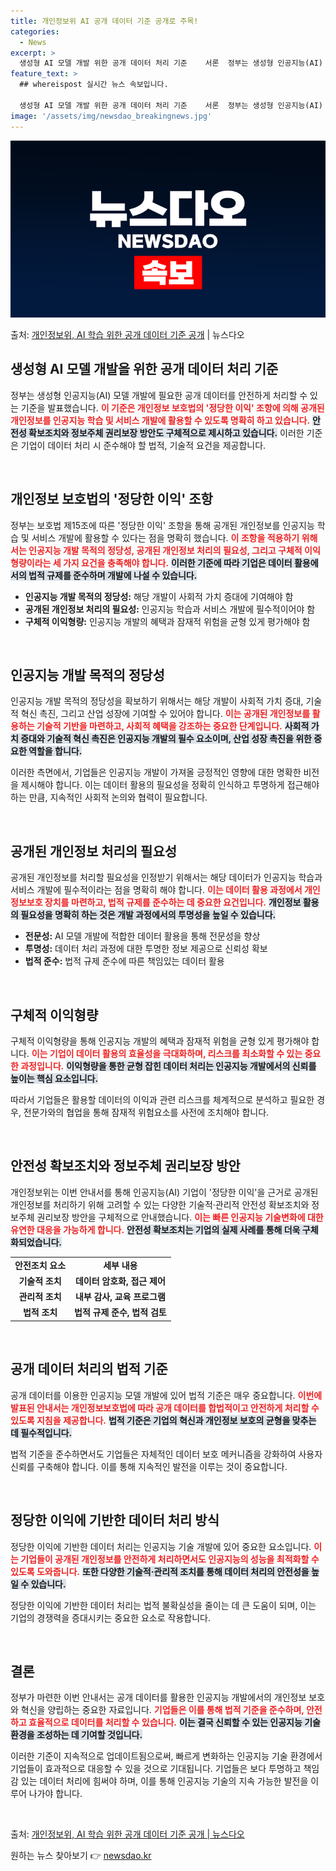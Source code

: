 ```yaml
---
title: 개인정보위 AI 공개 데이터 기준 공개로 주목!
categories:
  - News
excerpt: >
  생성형 AI 모델 개발 위한 공개 데이터 처리 기준    서론  정부는 생성형 인공지능(AI) 모델 개발에 …
feature_text: >
  ## whereispost 실시간 뉴스 속보입니다.

  생성형 AI 모델 개발 위한 공개 데이터 처리 기준    서론  정부는 생성형 인공지능(AI) 모델 개발에 …
image: '/assets/img/newsdao_breakingnews.jpg'
---
```


![뉴스다오 속보](/assets/img/newsdao_breakingnews.jpg)

<p>출처: <a href="https://newsdao.kr/4890" rel="dofollow">개인정보위, AI 학습 위한 공개 데이터 기준 공개</a> | 뉴스다오</p>

<h2 data-ke-size="size26">생성형 AI 모델 개발을 위한 공개 데이터 처리 기준</h2>

정부는 생성형 인공지능(AI) 모델 개발에 필요한 공개 데이터를 안전하게 처리할 수 있는 기준을 발표했습니다. <b><span style="color: #ee2323;">이 기준은 개인정보 보호법의 '정당한 이익' 조항에 의해 공개된 개인정보를 인공지능 학습 및 서비스 개발에 활용할 수 있도록 명확히 하고 있습니다.</span></b> <b><span style="background-color: #21538527;">안전성 확보조치와 정보주체 권리보장 방안도 구체적으로 제시하고 있습니다.</span></b> 이러한 기준은 기업이 데이터 처리 시 준수해야 할 법적, 기술적 요건을 제공합니다.

<p data-ke-size="size16">&nbsp;</p>

<h2 data-ke-size="size26">개인정보 보호법의 '정당한 이익' 조항</h2>

정부는 보호법 제15조에 따른 '정당한 이익' 조항을 통해 공개된 개인정보를 인공지능 학습 및 서비스 개발에 활용할 수 있다는 점을 명확히 했습니다. <b><span style="color: #ee2323;">이 조항을 적용하기 위해서는 인공지능 개발 목적의 정당성, 공개된 개인정보 처리의 필요성, 그리고 구체적 이익형량이라는 세 가지 요건을 충족해야 합니다.</span></b> <b><span style="background-color: #21538527;">이러한 기준에 따라 기업은 데이터 활용에서의 법적 규제를 준수하며 개발에 나설 수 있습니다.</span></b>

<ul>
    <li><b>인공지능 개발 목적의 정당성:</b> 해당 개발이 사회적 가치 증대에 기여해야 함</li>
    <li><b>공개된 개인정보 처리의 필요성:</b> 인공지능 학습과 서비스 개발에 필수적이어야 함</li>
    <li><b>구체적 이익형량:</b> 인공지능 개발의 혜택과 잠재적 위험을 균형 있게 평가해야 함</li>
</ul>

<p data-ke-size="size16">&nbsp;</p>

<h2 data-ke-size="size26">인공지능 개발 목적의 정당성</h2>

인공지능 개발 목적의 정당성을 확보하기 위해서는 해당 개발이 사회적 가치 증대, 기술적 혁신 촉진, 그리고 산업 성장에 기여할 수 있어야 합니다. <b><span style="color: #ee2323;">이는 공개된 개인정보를 활용하는 기술적 기반을 마련하고, 사회적 혜택을 강조하는 중요한 단계입니다.</span></b> <b><span style="background-color: #21538527;">사회적 가치 증대와 기술적 혁신 촉진은 인공지능 개발의 필수 요소이며, 산업 성장 촉진을 위한 중요한 역할을 합니다.</span></b>

<p data-ke-size="size16">이러한 측면에서, 기업들은 인공지능 개발이 가져올 긍정적인 영향에 대한 명확한 비전을 제시해야 합니다. 이는 데이터 활용의 필요성을 정확히 인식하고 투명하게 접근해야 하는 만큼, 지속적인 사회적 논의와 협력이 필요합니다.</p>

<p data-ke-size="size16">&nbsp;</p>

<h2 data-ke-size="size26">공개된 개인정보 처리의 필요성</h2>

공개된 개인정보를 처리할 필요성을 인정받기 위해서는 해당 데이터가 인공지능 학습과 서비스 개발에 필수적이라는 점을 명확히 해야 합니다. <b><span style="color: #ee2323;">이는 데이터 활용 과정에서 개인정보보호 장치를 마련하고, 법적 규제를 준수하는 데 중요한 요건입니다.</span></b> <b><span style="background-color: #21538527;">개인정보 활용의 필요성을 명확히 하는 것은 개발 과정에서의 투명성을 높일 수 있습니다.</span></b>

<ul>
    <li><b>전문성:</b> AI 모델 개발에 적합한 데이터 활용을 통해 전문성을 향상</li>
    <li><b>투명성:</b> 데이터 처리 과정에 대한 투명한 정보 제공으로 신뢰성 확보</li>
    <li><b>법적 준수:</b> 법적 규제 준수에 따른 책임있는 데이터 활용</li>
</ul>

<p data-ke-size="size16">&nbsp;</p>

<h2 data-ke-size="size26">구체적 이익형량</h2>

구체적 이익형량을 통해 인공지능 개발의 혜택과 잠재적 위험을 균형 있게 평가해야 합니다. <b><span style="color: #ee2323;">이는 기업이 데이터 활용의 효율성을 극대화하며, 리스크를 최소화할 수 있는 중요한 과정입니다.</span></b> <b><span style="background-color: #21538527;">이익형량을 통한 균형 잡힌 데이터 처리는 인공지능 개발에서의 신뢰를 높이는 핵심 요소입니다.</span></b>

<p data-ke-size="size16">따라서 기업들은 활용할 데이터의 이익과 관련 리스크를 체계적으로 분석하고 필요한 경우, 전문가와의 협업을 통해 잠재적 위험요소를 사전에 조치해야 합니다.</p>

<p data-ke-size="size16">&nbsp;</p>

<h2 data-ke-size="size26">안전성 확보조치와 정보주체 권리보장 방안</h2>

개인정보위는 이번 안내서를 통해 인공지능(AI) 기업이 '정당한 이익'을 근거로 공개된 개인정보를 처리하기 위해 고려할 수 있는 다양한 기술적·관리적 안전성 확보조치와 정보주체 권리보장 방안을 구체적으로 안내했습니다. <b><span style="color: #ee2323;">이는 빠른 인공지능 기술변화에 대한 유연한 대응을 가능하게 합니다.</span></b> <b><span style="background-color: #21538527;">안전성 확보조치는 기업의 실제 사례를 통해 더욱 구체화되었습니다.</span></b>

<table style="width: 100%; border-collapse: collapse;">
    <tr>
        <td style="text-align: center; height: 17px;"><b>안전조치 요소</b></td>
        <td style="text-align: center; height: 17px;"><b>세부 내용</b></td>
    </tr>
    <tr>
        <td style="text-align: center; height: 17px;"><b>기술적 조치</b></td>
        <td style="text-align: center; height: 17px;"><b>데이터 암호화, 접근 제어</b></td>
    </tr>
    <tr>
        <td style="text-align: center; height: 17px;"><b>관리적 조치</b></td>
        <td style="text-align: center; height: 17px;"><b>내부 감사, 교육 프로그램</b></td>
    </tr>
    <tr>
        <td style="text-align: center; height: 17px;"><b>법적 조치</b></td>
        <td style="text-align: center; height: 17px;"><b>법적 규제 준수, 법적 검토</b></td>
    </tr>
</table>

<p data-ke-size="size16">&nbsp;</p>

<h2 data-ke-size="size26">공개 데이터 처리의 법적 기준</h2>

공개 데이터를 이용한 인공지능 모델 개발에 있어 법적 기준은 매우 중요합니다. <b><span style="color: #ee2323;">이번에 발표된 안내서는 개인정보보호법에 따라 공개 데이터를 합법적이고 안전하게 처리할 수 있도록 지침을 제공합니다.</span></b> <b><span style="background-color: #21538527;">법적 기준은 기업의 혁신과 개인정보 보호의 균형을 맞추는 데 필수적입니다.</span></b>

<p data-ke-size="size16">법적 기준을 준수하면서도 기업들은 자체적인 데이터 보호 메커니즘을 강화하여 사용자 신뢰를 구축해야 합니다. 이를 통해 지속적인 발전을 이루는 것이 중요합니다.</p>

<p data-ke-size="size16">&nbsp;</p>

<h2 data-ke-size="size26">정당한 이익에 기반한 데이터 처리 방식</h2>

정당한 이익에 기반한 데이터 처리는 인공지능 기술 개발에 있어 중요한 요소입니다. <b><span style="color: #ee2323;">이는 기업들이 공개된 개인정보를 안전하게 처리하면서도 인공지능의 성능을 최적화할 수 있도록 도와줍니다.</span></b> <b><span style="background-color: #21538527;">또한 다양한 기술적·관리적 조치를 통해 데이터 처리의 안전성을 높일 수 있습니다.</span></b>

<p data-ke-size="size16">정당한 이익에 기반한 데이터 처리는 법적 불확실성을 줄이는 데 큰 도움이 되며, 이는 기업의 경쟁력을 증대시키는 중요한 요소로 작용합니다.</p>

<p data-ke-size="size16">&nbsp;</p>

<h2 data-ke-size="size26">결론</h2>

정부가 마련한 이번 안내서는 공개 데이터를 활용한 인공지능 개발에서의 개인정보 보호와 혁신을 양립하는 중요한 자료입니다. <b><span style="color: #ee2323;">기업들은 이를 통해 법적 기준을 준수하며, 안전하고 효율적으로 데이터를 처리할 수 있습니다.</span></b> <b><span style="background-color: #21538527;">이는 결국 신뢰할 수 있는 인공지능 기술 환경을 조성하는 데 기여할 것입니다.</span></b>

<p data-ke-size="size16">이러한 기준이 지속적으로 업데이트됨으로써, 빠르게 변화하는 인공지능 기술 환경에서 기업들이 효과적으로 대응할 수 있을 것으로 기대됩니다. 기업들은 보다 투명하고 책임감 있는 데이터 처리에 힘써야 하며, 이를 통해 인공지능 기술의 지속 가능한 발전을 이루어 나가야 합니다.</p>

<p data-ke-size="size16">&nbsp;</p>

<p data-ke-size="size16">출처: <a href="https://newsdao.kr/4890">개인정보위, AI 학습 위한 공개 데이터 기준 공개 | 뉴스다오</a></p> 

원하는 뉴스 찾아보기 👉 <a href="https://newsdao.kr" rel="dofollow">newsdao.kr</a>


